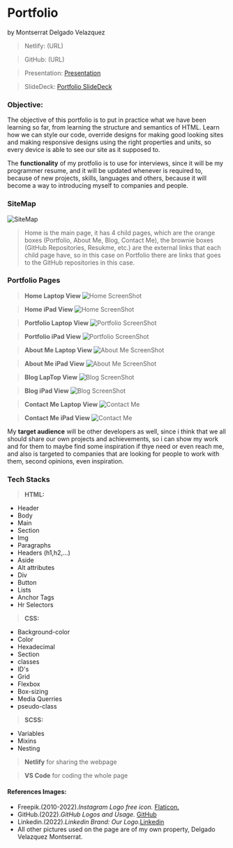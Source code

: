 # Portfolio 
by Montserrat Delgado Velazquez 

> Netlify: (URL)

> GitHub: (URL)

> Presentation: [Presentation](https://youtu.be/J1Tre7iGTnY)

> SlideDeck: [Portfolio SlideDeck](https://www.canva.com/design/DAFRxiMIFtk/h4rIEhYfON5NZgoh8ky10Q/view?utm_content=DAFRxiMIFtk&utm_campaign=designshare&utm_medium=link2&utm_source=sharebutton)


### **Objective:**

The objective of this portfolio is to put in practice what we have been learning so far, from learning the structure and semantics of HTML. Learn how we can style our code, override designs for making good looking sites and making responsive designs using the right properties and units, so every device is able to see our site as it supposed to. 

The **functionality** of my protfolio is to use for interviews, since it will be my programmer resume, and it will be updated whenever is required to, because of new projects, skills, languages and others, because it will become a way to introducing myself to companies and people. 

### **SiteMap**
![SiteMap](images/SiteMap2.png)

> Home is the main page, it has 4 child pages, which are the orange boxes (Portfolio, About Me, Blog, Contact Me), the brownie boxes (GitHub Repositories, Resukme, etc.) are the  external links that each child page have, so in this case on Portfolio there are links that goes to the GitHub repositories in this case. 

### **Portfolio Pages**

> **Home Laptop View**
![Home ScreenShot](images/Portfolio_Laptop/Home.png)

> **Home iPad View**
![Home ScreenShot](images/PortfolioiPad/Home.png)

> **Portfolio Laptop View**
![Portfolio ScreenShot](images/Portfolio_Laptop/Portfolio.png)

> **Portfolio iPad View**
![Portfolio ScreenShot](images/PortfolioiPad/Portfolio.png)

> **About Me Laptop View**
![About Me ScreenShot](images/Portfolio_Laptop/AboutMe.png)

> **About Me iPad View**
![About Me ScreenShot](images/PortfolioiPad/AboutMe.png)

> **Blog LapTop View**
![Blog ScreenShot](images/Portfolio_Laptop/Blog.png)

> **Blog iPad View**
![Blog ScreenShot](images/PortfolioiPad/Blog.png)

> **Contact Me Laptop View**
![Contact Me](images/Portfolio_Laptop/ContactMe.png)

> **Contact Me iPad View**
![Contact Me](images/PortfolioiPad/Contact_Me.png)

My **target audience** will be other developers as well, since i think that we all should share our own projects and achievements, so i can show my work and for them to maybe find some inspiration if thye need or even reach me, and also is targeted to companies that are looking for people to work with them, second opinions, even inspiration. 

### **Tech Stacks** 
>**HTML:**
<ul>
  <li>Header</li>
  <li>Body</li>
  <li>Main</li>
  <li>Section</li>
    <li>Img</li>
  <li>Paragraphs</li>
  <li>Headers (h1,h2,...)</li>
   <li>Aside</li>
  <li>Alt attributes</li>
  <li>Div</li>
  <li>Button</li>
  <li>Lists</li>
   <li>Anchor Tags</li>
  <li>Hr Selectors</li> 
</ul>

>**CSS:**
<ul>
  <li>Background-color</li>
  <li>Color</li>
  <li>Hexadecimal</li>
  <li>Section</li>
    <li>classes</li>
  <li>ID's</li>
  <li>Grid</li>
   <li>Flexbox</li>
  <li>Box-sizing</li>
  <li>Media Querries</li>
  <li>pseudo-class</li>
</ul>

>**SCSS:**
<ul>
    <li>Variables</li>
    <li>Mixins</li>
    <li>Nesting</li>
</ul>

> **Netlify** for sharing the webpage

>**VS Code** for coding the whole page

#### **References Images:**
 - Freepik.(2010-2022)._Instagram Logo free icon._ [Flaticon.](https://www.flaticon.com/free-icon/instagram-logo_87390)
 - GitHub.(2022)._GitHub Logos and Usage._ [GitHub](https://github.com/logos)
 - Linkedin.(2022)._Linkedin Brand: Our Logo._[Linkedin](https://brand.linkedin.com/downloads)
 - All other pictures used on the page are of my own property, Delgado Velazquez Montserrat. 
